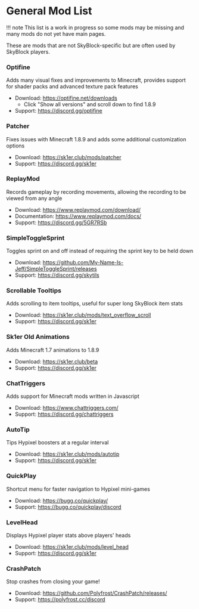 # General Mod List
!!! note
    This list is a work in progress so some mods may be missing and many mods do not yet have main pages.

These are mods that are not SkyBlock-specific but are often used by SkyBlock players.

### Optifine
Adds many visual fixes and improvements to Minecraft, provides support for shader packs and advanced texture pack features

- Download: https://optifine.net/downloads
  - Click "Show all versions" and scroll down to find 1.8.9
- Support: https://discord.gg/optifine

### Patcher
Fixes issues with Minecraft 1.8.9 and adds some additional customization options

- Download: https://sk1er.club/mods/patcher
- Support: https://discord.gg/sk1er

### ReplayMod
Records gameplay by recording movements, allowing the recording to be viewed from any angle

- Download: https://www.replaymod.com/download/
- Documentation: https://www.replaymod.com/docs/
- Support: https://discord.gg/5GR7RSb

### SimpleToggleSprint
Toggles sprint on and off instead of requiring the sprint key to be held down

- Download: https://github.com/My-Name-Is-Jeff/SimpleToggleSprint/releases
- Support: https://discord.gg/skytils

### Scrollable Tooltips
Adds scrolling to item tooltips, useful for super long SkyBlock item stats

- Download: https://sk1er.club/mods/text_overflow_scroll
- Support: https://discord.gg/sk1er

### Sk1er Old Animations
Adds Minecraft 1.7 animations to 1.8.9

- Download: https://sk1er.club/beta
- Support: https://discord.gg/sk1er

### ChatTriggers
Adds support for Minecraft mods written in Javascript

- Download: https://www.chattriggers.com/
- Support: https://discord.gg/chattriggers

### AutoTip
Tips Hypixel boosters at a regular interval

- Download: https://sk1er.club/mods/autotip
- Support: https://discord.gg/sk1er

### QuickPlay
Shortcut menu for faster navigation to Hypixel mini-games

- Download: https://bugg.co/quickplay/
- Support: https://bugg.co/quickplay/discord

### LevelHead
Displays Hypixel player stats above players' heads

- Download: https://sk1er.club/mods/level_head
- Support: https://discord.gg/sk1er

### CrashPatch
Stop crashes from closing your game!

- Download: https://github.com/Polyfrost/CrashPatch/releases/
- Support: https://polyfrost.cc/discord